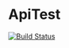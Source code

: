 # ApiTest
[![Build Status](https://travis-ci.org/cooleasyhan/apitest.svg?branch=master)](https://travis-ci.org/cooleasyhan/apitest)


